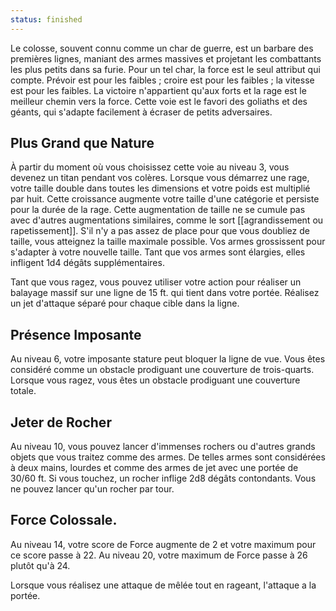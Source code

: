 ```yaml
---
status: finished
---
```

Le colosse, souvent connu comme un char de guerre, est un barbare des premières lignes, maniant des armes massives et projetant les combattants les plus petits dans sa furie. Pour un tel char, la force est le seul attribut qui compte. Prévoir est pour les faibles ; croire est pour les faibles ; la vitesse est pour les faibles. La victoire n'appartient qu'aux forts et la rage est le meilleur chemin vers la force. Cette voie est le favori des goliaths et des géants, qui s'adapte facilement à écraser de petits adversaires.

## Plus Grand que Nature

À partir du moment où vous choisissez cette voie au niveau 3, vous devenez un titan pendant vos colères. Lorsque vous démarrez une rage, votre taille double dans toutes les dimensions et votre poids est multiplié par huit. Cette croissance augmente votre taille d'une catégorie et persiste pour la durée de la rage. Cette augmentation de taille ne se cumule pas avec d'autres augmentations similaires, comme le sort [[agrandissement ou rapetissement]]. S'il n'y a pas assez de place pour que vous doubliez de taille, vous atteignez la taille maximale possible. Vos armes grossissent pour s'adapter à votre nouvelle taille. Tant que vos armes sont élargies, elles infligent 1d4 dégâts supplémentaires.

Tant que vous ragez, vous pouvez utiliser votre action pour réaliser un balayage massif sur une ligne de 15 ft. qui tient dans votre portée. Réalisez un jet d'attaque séparé pour chaque cible dans la ligne.

## Présence Imposante

Au niveau 6, votre imposante stature peut bloquer la ligne de vue. Vous êtes considéré comme un obstacle prodiguant une couverture de trois-quarts. Lorsque vous ragez, vous êtes un obstacle prodiguant une couverture totale.

## Jeter de Rocher

Au niveau 10, vous pouvez lancer d'immenses rochers ou d'autres grands objets que vous traitez comme des armes. De telles armes sont considérées à deux mains, lourdes et comme des armes de jet avec une portée de 30/60 ft. Si vous touchez, un rocher inflige 2d8 dégâts contondants. Vous ne pouvez lancer qu'un rocher par tour.

## Force Colossale.

Au niveau 14, votre score de Force augmente de 2 et votre maximum pour ce score passe à 22. Au niveau 20, votre maximum de Force passe à 26 plutôt qu'à 24.

Lorsque vous réalisez une attaque de mêlée tout en rageant, l'attaque a la portée.